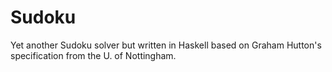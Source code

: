 # Sudoku
Yet another Sudoku solver but written in Haskell based on Graham Hutton's specification from the U. of Nottingham.  
